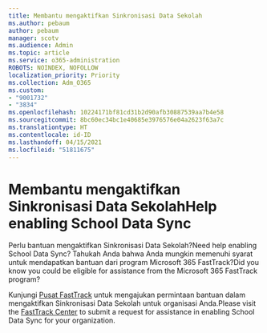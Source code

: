 ```yaml
---
title: Membantu mengaktifkan Sinkronisasi Data Sekolah
ms.author: pebaum
author: pebaum
manager: scotv
ms.audience: Admin
ms.topic: article
ms.service: o365-administration
ROBOTS: NOINDEX, NOFOLLOW
localization_priority: Priority
ms.collection: Adm_O365
ms.custom:
- "9001732"
- "3834"
ms.openlocfilehash: 10224171bf81cd31b2d90afb30887539aa7b4e58
ms.sourcegitcommit: 8bc60ec34bc1e40685e3976576e04a2623f63a7c
ms.translationtype: HT
ms.contentlocale: id-ID
ms.lasthandoff: 04/15/2021
ms.locfileid: "51811675"
---
```

# <a name="help-enabling-school-data-sync"></a><span data-ttu-id="8148b-102">Membantu mengaktifkan Sinkronisasi Data Sekolah</span><span class="sxs-lookup"><span data-stu-id="8148b-102">Help enabling School Data Sync</span></span>

<span data-ttu-id="8148b-103">Perlu bantuan mengaktifkan Sinkronisasi Data Sekolah?</span><span class="sxs-lookup"><span data-stu-id="8148b-103">Need help enabling School Data Sync?</span></span> <span data-ttu-id="8148b-104">Tahukah Anda bahwa Anda mungkin memenuhi syarat untuk mendapatkan bantuan dari program Microsoft 365 FastTrack?</span><span class="sxs-lookup"><span data-stu-id="8148b-104">Did you know you could be eligible for assistance from the Microsoft 365 FastTrack program?</span></span>

<span data-ttu-id="8148b-105">Kunjungi [Pusat FastTrack](https://www.microsoft.com/fasttrack) untuk mengajukan permintaan bantuan dalam mengaktifkan Sinkronisasi Data Sekolah untuk organisasi Anda.</span><span class="sxs-lookup"><span data-stu-id="8148b-105">Please visit the [FastTrack Center](https://www.microsoft.com/fasttrack) to submit a request for assistance in enabling School Data Sync for your organization.</span></span>
